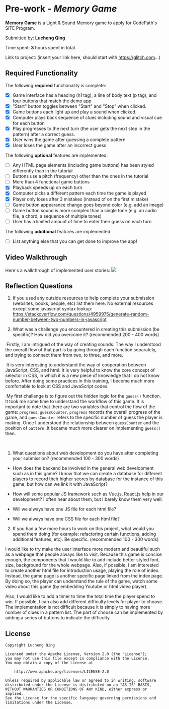 # Pre-work - *Memory Game*

**Memory Game** is a Light & Sound Memory game to apply for CodePath's SITE Program. 

Submitted by: **Lucheng Qing**

Time spent: **3** hours spent in total

Link to project: (insert your link here, should start with https://glitch.com...)

## Required Functionality

The following **required** functionality is complete:

* [x] Game interface has a heading (h1 tag), a line of body text (p tag), and four buttons that match the demo app
* [x] "Start" button toggles between "Start" and "Stop" when clicked. 
* [x] Game buttons each light up and play a sound when clicked. 
* [x] Computer plays back sequence of clues including sound and visual cue for each button
* [x] Play progresses to the next turn (the user gets the next step in the pattern) after a correct guess. 
* [x] User wins the game after guessing a complete pattern
* [x] User loses the game after an incorrect guess

The following **optional** features are implemented:

* [ ] Any HTML page elements (including game buttons) has been styled differently than in the tutorial
* [ ] Buttons use a pitch (frequency) other than the ones in the tutorial
* [ ] More than 4 functional game buttons
* [x] Playback speeds up on each turn
* [x] Computer picks a different pattern each time the game is played
* [X] Player only loses after 3 mistakes (instead of on the first mistake)
* [ ] Game button appearance change goes beyond color (e.g. add an image)
* [ ] Game button sound is more complex than a single tone (e.g. an audio file, a chord, a sequence of multiple tones)
* [ ] User has a limited amount of time to enter their guess on each turn

The following **additional** features are implemented:

- [ ] List anything else that you can get done to improve the app!

## Video Walkthrough

Here's a walkthrough of implemented user stories:
![](your-link-here)


## Reflection Questions
1. If you used any outside resources to help complete your submission (websites, books, people, etc) list them here. 
No external resources except some javascript syntax lookup:
https://stackoverflow.com/questions/4959975/generate-random-number-between-two-numbers-in-javascript

2. What was a challenge you encountered in creating this submission (be specific)? How did you overcome it? (recommended 200 - 400 words) 

  ​    Firstly, I am intrigued of the way of creating sounds. The way I understood the overall flow of that part is by going through each function separately, and trying to connect them from two, to three, and more. 

  ​	It is very interesting to understand the way of cooperation between JavaScript, CSS, and html. It is very helpful to know the core concept of selector in CSS, in which it is a new piece of knowledge that I do not know before. After doing some practices in this training, I become much more comfortable to  look at CSS and JavaScript codes.

  ​	My first challenge is to figure out the hidden logic for the `guess()` function. It took me some time to understand the workflow of this game. It is important to note that there are two variables that control the flow of the game: `progress`, `guessCounter`. `progress` records the overall progress of the game, and `guessCounter` refers to the specific number of guess the player is making. Once I understood the relationship between `guessCounter` and the position of  `pattern` .It became much more clearer on implementing `guess()` then.

  ​     

1. What questions about web development do you have after completing your submission? (recommended 100 - 300 words) 

  * How does the backend be involved in the general web development such as in this game? I know that we can create a database for different players to record their higher scores by database for the instance of this game, but how can we link it with JavaScript? 

  * How will some popular JS framework such as Vue.js, React.js help in our development? I often hear about them, but I barely know them very well. 

  * Will we always have one JS file for each html file? 

  * Will we always have one CSS file for each html file? 

    

2. If you had a few more hours to work on this project, what would you spend them doing (for example: refactoring certain functions, adding additional features, etc). Be specific. (recommended 100 - 300 words) 

  I would like to try make the user interface more modern and beautiful such as a webpage that  people always like to visit.  Because this game is concise enough, the components that I would like to add include better styled font, size, background for the whole webpage. Also, if possible, I am interested to create another html file for introduction usage, playing the role of index. Instead, the game page is another specific page linked from the index page. By doing so, the player can understand the rule of the game,  watch some video about this game (by embedding Youtube or html video player). 

  Also, I would like to add a timer to time the total time the player spend to win. If possible, I can also add different difficulty levels for player to choose. The implementation is not difficult because it is simply to having more number of clues in a pattern list. The part of choose can be implemented by adding a series of buttons  to indicate the difficulty.     

## License

    Copyright Lucheng Qing
    
    Licensed under the Apache License, Version 2.0 (the "License");
    you may not use this file except in compliance with the License.
    You may obtain a copy of the License at
    
        http://www.apache.org/licenses/LICENSE-2.0
    
    Unless required by applicable law or agreed to in writing, software
    distributed under the License is distributed on an "AS IS" BASIS,
    WITHOUT WARRANTIES OR CONDITIONS OF ANY KIND, either express or implied.
    See the License for the specific language governing permissions and
    limitations under the License.